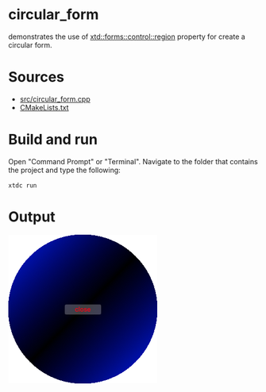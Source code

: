 # circular_form

demonstrates the use of [xtd::forms::control::region](../../../../src/xtd.forms/include/xtd/forms/control.h) property for create a circular form.

# Sources

* [src/circular_form.cpp](src/circular_form.cpp)
* [CMakeLists.txt](CMakeLists.txt)

# Build and run

Open "Command Prompt" or "Terminal". Navigate to the folder that contains the project and type the following:

```shell
xtdc run
```

# Output

![Screenshot](../../../../docs/pictures/examples/circular_form.png)
